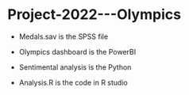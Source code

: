# Project-2022---Olympics
- Medals.sav is the SPSS file

- Olympics dashboard is the PowerBI

- Sentimental analysis is the Python

- Analysis.R is the code in R studio
